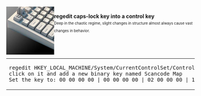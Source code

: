 <img src="./src/assets/images/logo/logo256.png" height="128" align="left" valign="top"
  alt="windows command to regEdit capsLock" />
<br>
<b>regedit caps-lock key into a control key</b><br>
<sup><sub>
Deep in the chaotic regime, slight changes in structure almost always cause vast changes in behavior.
</sub></sup>
<br><br><br><br>

<table>
<tr><td>
<pre>
regedit HKEY_LOCAL_MACHINE/System/CurrentControlSet/Control/keyboard layout
click on it and add a new binary key named Scancode Map
Set the key to: 00 00 00 00 | 00 00 00 00 | 02 00 00 00 | 1D 00 3A 00 | 00 00 00 00
</pre>
</td></tr>
</table>
